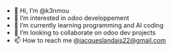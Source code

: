 - 👋 Hi, I’m @k3nmou
- 👀 I’m interested in odoo developpement
- 🌱 I’m currently learning programming and AI coding
- 💞️ I’m looking to collaborate on odoo dev projects
- 📫 How to reach me @jacqueslandais22@gmail.com

<!---
k3nmou/k3nmou is a ✨ special ✨ repository because its `README.md` (this file) appears on your GitHub profile.
You can click the Preview link to take a look at your changes.
--->

